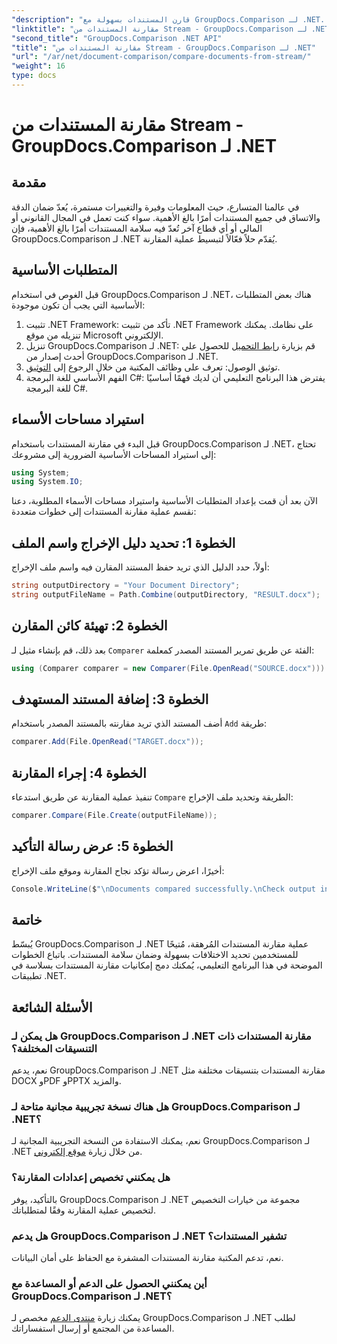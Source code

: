 ```yaml
---
"description": "قارن المستندات بسهولة مع GroupDocs.Comparison لـ .NET. قارن المستندات بسهولة وتأكد من دقة جميع الملفات."
"linktitle": "مقارنة المستندات من Stream - GroupDocs.Comparison لـ .NET"
"second_title": "GroupDocs.Comparison .NET API"
"title": "مقارنة المستندات من Stream - GroupDocs.Comparison لـ .NET"
"url": "/ar/net/document-comparison/compare-documents-from-stream/"
"weight": 16
type: docs
---
```

# مقارنة المستندات من Stream - GroupDocs.Comparison لـ .NET

## مقدمة
في عالمنا المتسارع، حيث المعلومات وفيرة والتغييرات مستمرة، يُعدّ ضمان الدقة والاتساق في جميع المستندات أمرًا بالغ الأهمية. سواء كنت تعمل في المجال القانوني أو المالي أو أي قطاع آخر تُعدّ فيه سلامة المستندات أمرًا بالغ الأهمية، فإن GroupDocs.Comparison لـ .NET يُقدّم حلاً فعّالاً لتبسيط عملية المقارنة.
## المتطلبات الأساسية
قبل الغوص في استخدام GroupDocs.Comparison لـ .NET، هناك بعض المتطلبات الأساسية التي يجب أن تكون موجودة:
1. تثبيت .NET Framework: تأكد من تثبيت .NET Framework على نظامك. يمكنك تنزيله من موقع Microsoft الإلكتروني.
2. تنزيل GroupDocs.Comparison لـ .NET: قم بزيارة [رابط التحميل](https://releases.groupdocs.com/comparison/net/) للحصول على أحدث إصدار من GroupDocs.Comparison لـ .NET.
3. توثيق الوصول: تعرف على وظائف المكتبة من خلال الرجوع إلى [التوثيق](https://tutorials.groupdocs.com/comparison/net/).
4. الفهم الأساسي للغة البرمجة C#: يفترض هذا البرنامج التعليمي أن لديك فهمًا أساسيًا للغة البرمجة C#.

## استيراد مساحات الأسماء
قبل البدء في مقارنة المستندات باستخدام GroupDocs.Comparison لـ .NET، تحتاج إلى استيراد المساحات الأساسية الضرورية إلى مشروعك:
```csharp
using System;
using System.IO;
```
الآن بعد أن قمت بإعداد المتطلبات الأساسية واستيراد مساحات الأسماء المطلوبة، دعنا نقسم عملية مقارنة المستندات إلى خطوات متعددة:
## الخطوة 1: تحديد دليل الإخراج واسم الملف
أولاً، حدد الدليل الذي تريد حفظ المستند المقارن فيه واسم ملف الإخراج:
```csharp
string outputDirectory = "Your Document Directory";
string outputFileName = Path.Combine(outputDirectory, "RESULT.docx");
```
## الخطوة 2: تهيئة كائن المقارن
بعد ذلك، قم بإنشاء مثيل لـ `Comparer` الفئة عن طريق تمرير المستند المصدر كمعلمة:
```csharp
using (Comparer comparer = new Comparer(File.OpenRead("SOURCE.docx")))
```
## الخطوة 3: إضافة المستند المستهدف
أضف المستند الذي تريد مقارنته بالمستند المصدر باستخدام `Add` طريقة:
```csharp
comparer.Add(File.OpenRead("TARGET.docx"));
```
## الخطوة 4: إجراء المقارنة
تنفيذ عملية المقارنة عن طريق استدعاء `Compare` الطريقة وتحديد ملف الإخراج:
```csharp
comparer.Compare(File.Create(outputFileName));
```
## الخطوة 5: عرض رسالة التأكيد
أخيرًا، اعرض رسالة تؤكد نجاح المقارنة وموقع ملف الإخراج:
```csharp
Console.WriteLine($"\nDocuments compared successfully.\nCheck output in {outputDirectory}.");
```

## خاتمة
يُبسّط GroupDocs.Comparison لـ .NET عملية مقارنة المستندات المُرهقة، مُتيحًا للمستخدمين تحديد الاختلافات بسهولة وضمان سلامة المستندات. باتباع الخطوات الموضحة في هذا البرنامج التعليمي، يُمكنك دمج إمكانيات مقارنة المستندات بسلاسة في تطبيقات .NET.
## الأسئلة الشائعة
### هل يمكن لـ GroupDocs.Comparison لـ .NET مقارنة المستندات ذات التنسيقات المختلفة؟
نعم، يدعم GroupDocs.Comparison لـ .NET مقارنة المستندات بتنسيقات مختلفة مثل DOCX وPDF وPPTX والمزيد.
### هل هناك نسخة تجريبية مجانية متاحة لـ GroupDocs.Comparison لـ .NET؟
نعم، يمكنك الاستفادة من النسخة التجريبية المجانية لـ GroupDocs.Comparison لـ .NET من خلال زيارة [موقع إلكتروني](https://releases.groupdocs.com/).
### هل يمكنني تخصيص إعدادات المقارنة؟
بالتأكيد، يوفر GroupDocs.Comparison لـ .NET مجموعة من خيارات التخصيص لتخصيص عملية المقارنة وفقًا لمتطلباتك.
### هل يدعم GroupDocs.Comparison لـ .NET تشفير المستندات؟
نعم، تدعم المكتبة مقارنة المستندات المشفرة مع الحفاظ على أمان البيانات.
### أين يمكنني الحصول على الدعم أو المساعدة مع GroupDocs.Comparison لـ .NET؟
يمكنك زيارة [منتدى الدعم](https://forum.groupdocs.com/c/comparison/12) مخصص لـ GroupDocs.Comparison لـ .NET لطلب المساعدة من المجتمع أو إرسال استفساراتك.